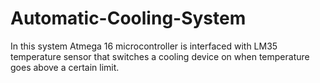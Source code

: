 # Automatic-Cooling-System
In this system Atmega 16 microcontroller is interfaced with LM35 temperature sensor that switches a cooling device on when temperature goes above a certain limit.
